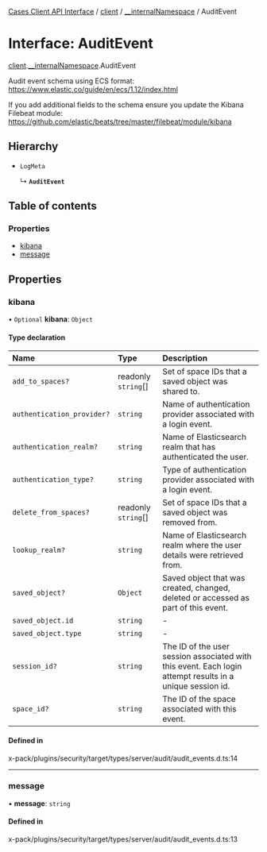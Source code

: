 [Cases Client API Interface](../README.md) / [client](../modules/client.md) / [\_\_internalNamespace](../modules/client.__internalNamespace.md) / AuditEvent

# Interface: AuditEvent

[client](../modules/client.md).[__internalNamespace](../modules/client.__internalNamespace.md).AuditEvent

Audit event schema using ECS format: https://www.elastic.co/guide/en/ecs/1.12/index.html

If you add additional fields to the schema ensure you update the Kibana Filebeat module:
https://github.com/elastic/beats/tree/master/filebeat/module/kibana

## Hierarchy

- `LogMeta`

  ↳ **`AuditEvent`**

## Table of contents

### Properties

- [kibana](client.__internalNamespace.AuditEvent.md#kibana)
- [message](client.__internalNamespace.AuditEvent.md#message)

## Properties

### kibana

• `Optional` **kibana**: `Object`

#### Type declaration

| Name | Type | Description |
| :------ | :------ | :------ |
| `add_to_spaces?` | readonly `string`[] | Set of space IDs that a saved object was shared to. |
| `authentication_provider?` | `string` | Name of authentication provider associated with a login event. |
| `authentication_realm?` | `string` | Name of Elasticsearch realm that has authenticated the user. |
| `authentication_type?` | `string` | Type of authentication provider associated with a login event. |
| `delete_from_spaces?` | readonly `string`[] | Set of space IDs that a saved object was removed from. |
| `lookup_realm?` | `string` | Name of Elasticsearch realm where the user details were retrieved from. |
| `saved_object?` | `Object` | Saved object that was created, changed, deleted or accessed as part of this event. |
| `saved_object.id` | `string` | - |
| `saved_object.type` | `string` | - |
| `session_id?` | `string` | The ID of the user session associated with this event. Each login attempt results in a unique session id. |
| `space_id?` | `string` | The ID of the space associated with this event. |

#### Defined in

x-pack/plugins/security/target/types/server/audit/audit_events.d.ts:14

___

### message

• **message**: `string`

#### Defined in

x-pack/plugins/security/target/types/server/audit/audit_events.d.ts:13
